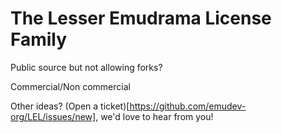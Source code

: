 # The Lesser Emudrama License Family

Public source but not allowing forks?

Commercial/Non commercial

Other ideas? (Open a ticket)[https://github.com/emudev-org/LEL/issues/new], we'd love to hear from you!
